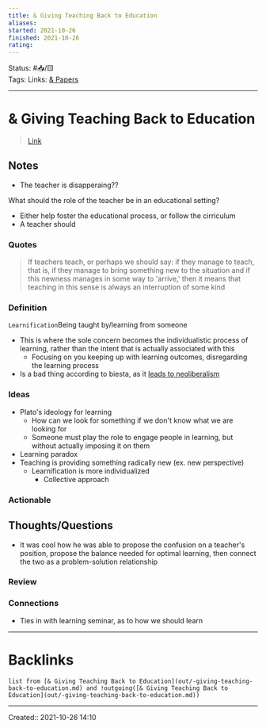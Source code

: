 ```yaml
---
title: & Giving Teaching Back to Education
aliases:
started: 2021-10-26
finished: 2021-10-26 
rating: 
---
```

Status: #📥/🟨   
Tags: 
Links: [& Papers](out/-papers.md)
___

# & Giving Teaching Back to Education

> [Link](https://canvas.sfu.ca/courses/64952/files/17039017?wrap=1)

## Notes

- The teacher is disapperaing??

What should the role of the teacher be in an educational setting?
- Either help foster the educational process, or follow the cirriculum
- A teacher should 
### Quotes
> If teachers teach, or perhaps we should say: if they manage to teach, that is, if they manage to bring something new to the situation and if this newness manages in some way to 'arrive,' then it means that teaching in this sense is always an interruption of some kind
### Definition
`Learnification`Being taught by/learning from someone
-  This is where the sole concern becomes the individualistic process of learning, rather than the intent that is actually associated with this
	-  Focusing on you keeping up with learning outcomes, disregarding the learning process
- Is a bad thing according to biesta, as it [leads to neoliberalism](out/-2021-10-27-educ100w.md#^82i9v3)

> 

### Ideas
- Plato's ideology for learning
	- How can we look for something if we don't know what we are looking for
	- Someone must play the role to engage people in learning, but without actually imposing it on them
- Learning paradox
- Teaching is providing something radically new (ex. new perspective)
	- Learnification is more individualized
		- Collective approach

### Actionable

## Thoughts/Questions

- It was cool how he was able to propose the confusion on a teacher's position, propose the balance needed for optimal learning, then connect the two as a problem-solution relationship

### Review

### Connections
- Ties in with learning seminar, as to how we should learn

___

# Backlinks

```dataview
list from [& Giving Teaching Back to Education](out/-giving-teaching-back-to-education.md) and !outgoing([& Giving Teaching Back to Education](out/-giving-teaching-back-to-education.md))
```
___

Created:: 2021-10-26 14:10
